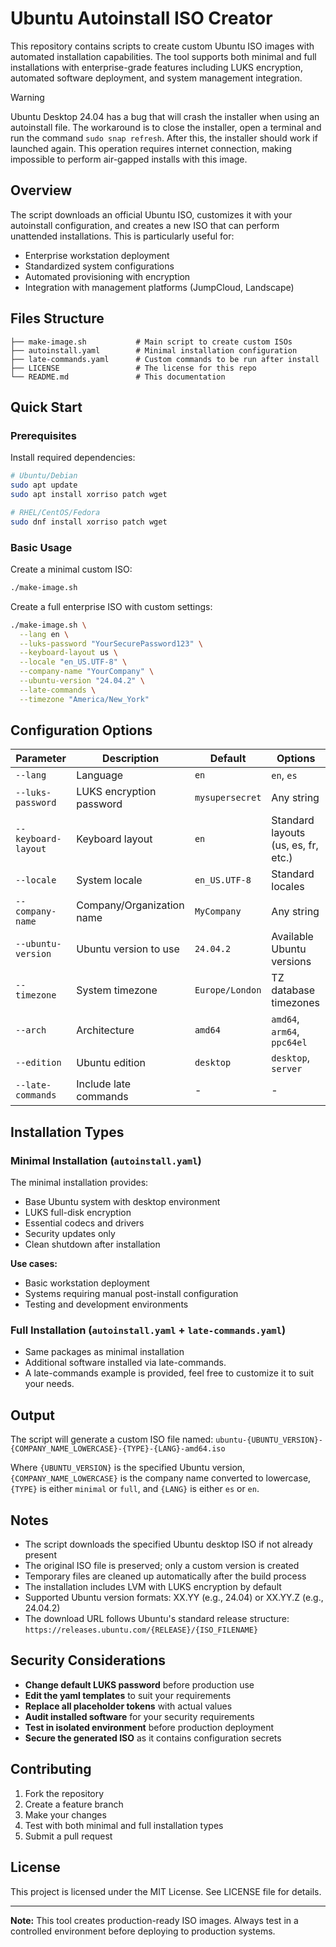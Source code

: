 # Ubuntu Autoinstall ISO Creator

This repository contains scripts to create custom Ubuntu ISO images with automated installation capabilities. The tool supports both minimal and full installations with enterprise-grade features including LUKS encryption, automated software deployment, and system management integration.


> [!WARNING]  
> Ubuntu Desktop 24.04 has a bug that will crash the installer when using an autoinstall file. The workaround is to close the installer, open a terminal and run the command `sudo snap refresh`. After this, the installer should work if launched again. This operation requires internet connection, making impossible to perform air-gapped installs with this image.

## Overview

The script downloads an official Ubuntu ISO, customizes it with your autoinstall configuration, and creates a new ISO that can perform unattended installations. This is particularly useful for:

- Enterprise workstation deployment
- Standardized system configurations
- Automated provisioning with encryption
- Integration with management platforms (JumpCloud, Landscape)

## Files Structure

```
├── make-image.sh           # Main script to create custom ISOs
├── autoinstall.yaml        # Minimal installation configuration
├── late-commands.yaml      # Custom commands to be run after install
├── LICENSE                 # The license for this repo
└── README.md               # This documentation
```

## Quick Start

### Prerequisites

Install required dependencies:

```bash
# Ubuntu/Debian
sudo apt update
sudo apt install xorriso patch wget

# RHEL/CentOS/Fedora
sudo dnf install xorriso patch wget
```

### Basic Usage

Create a minimal custom ISO:
```bash
./make-image.sh
```

Create a full enterprise ISO with custom settings:
```bash
./make-image.sh \
  --lang en \
  --luks-password "YourSecurePassword123" \
  --keyboard-layout us \
  --locale "en_US.UTF-8" \
  --company-name "YourCompany" \
  --ubuntu-version "24.04.2" \
  --late-commands \
  --timezone "America/New_York"
```

## Configuration Options

| Parameter | Description | Default | Options |
|-----------|-------------|---------|---------|
| `--lang` | Language | `en` | `en`, `es` |
| `--luks-password` | LUKS encryption password | `mysupersecret` | Any string |
| `--keyboard-layout` | Keyboard layout | `en` | Standard layouts (us, es, fr, etc.) |
| `--locale` | System locale | `en_US.UTF-8` | Standard locales |
| `--company-name` | Company/Organization name | `MyCompany` | Any string |
| `--ubuntu-version` | Ubuntu version to use | `24.04.2` | Available Ubuntu versions |
| `--timezone` | System timezone | `Europe/London` | TZ database timezones |
| `--arch` | Architecture | `amd64` | `amd64`, `arm64`, `ppc64el` |
| `--edition` | Ubuntu edition | `desktop` | `desktop`, `server` |
| `--late-commands` | Include late commands | - | - |

## Installation Types

### Minimal Installation (`autoinstall.yaml`)

The minimal installation provides:
- Base Ubuntu system with desktop environment
- LUKS full-disk encryption
- Essential codecs and drivers
- Security updates only
- Clean shutdown after installation

**Use cases:**
- Basic workstation deployment
- Systems requiring manual post-install configuration
- Testing and development environments

### Full Installation (`autoinstall.yaml` + `late-commands.yaml`)

- Same packages as minimal installation
- Additional software installed via late-commands.
- A late-commands example is provided, feel free to customize it to suit your needs.

## Output

The script will generate a custom ISO file named:
`ubuntu-{UBUNTU_VERSION}-{COMPANY_NAME_LOWERCASE}-{TYPE}-{LANG}-amd64.iso`

Where `{UBUNTU_VERSION}` is the specified Ubuntu version, `{COMPANY_NAME_LOWERCASE}` is the company name converted to lowercase, `{TYPE}` is either `minimal` or `full`, and `{LANG}` is either `es` or `en`.

## Notes

- The script downloads the specified Ubuntu desktop ISO if not already present
- The original ISO file is preserved; only a custom version is created
- Temporary files are cleaned up automatically after the build process
- The installation includes LVM with LUKS encryption by default
- Supported Ubuntu version formats: XX.YY (e.g., 24.04) or XX.YY.Z (e.g., 24.04.2)
- The download URL follows Ubuntu's standard release structure: `https://releases.ubuntu.com/{RELEASE}/{ISO_FILENAME}`

## Security Considerations

- **Change default LUKS password** before production use
- **Edit the yaml templates** to suit your requirements
- **Replace all placeholder tokens** with actual values
- **Audit installed software** for your security requirements
- **Test in isolated environment** before production deployment
- **Secure the generated ISO** as it contains configuration secrets

## Contributing

1. Fork the repository
2. Create a feature branch
3. Make your changes
4. Test with both minimal and full installation types
5. Submit a pull request

## License

This project is licensed under the MIT License. See LICENSE file for details.

---

**Note:** This tool creates production-ready ISO images. Always test in a controlled environment before deploying to production systems.
